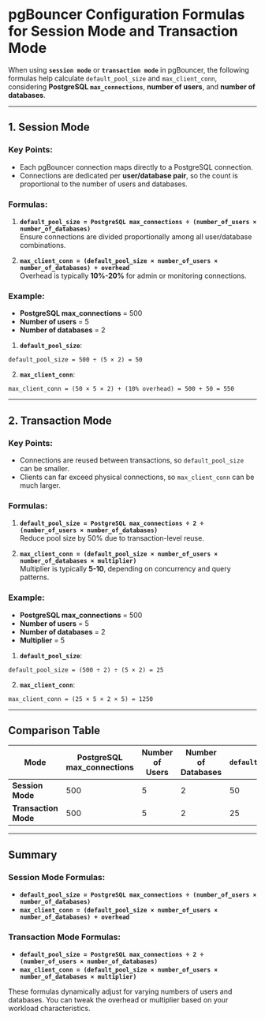 # pgBouncer Configuration Formulas for Session Mode and Transaction Mode

When using **`session mode`** or **`transaction mode`** in pgBouncer, the following formulas help calculate `default_pool_size` and `max_client_conn`, considering **PostgreSQL `max_connections`**, **number of users**, and **number of databases**.

---

## 1. Session Mode

### Key Points:
- Each pgBouncer connection maps directly to a PostgreSQL connection.
- Connections are dedicated per **user/database pair**, so the count is proportional to the number of users and databases.

### Formulas:
1. **`default_pool_size = PostgreSQL max_connections ÷ (number_of_users × number_of_databases)`**  
   Ensure connections are divided proportionally among all user/database combinations.

2. **`max_client_conn = (default_pool_size × number_of_users × number_of_databases) + overhead`**  
   Overhead is typically **10%-20%** for admin or monitoring connections.

### Example:
- **PostgreSQL max_connections** = 500
- **Number of users** = 5
- **Number of databases** = 2

1. **`default_pool_size`**:

`default_pool_size = 500 ÷ (5 × 2) = 50`


2. **`max_client_conn`**:

`max_client_conn = (50 × 5 × 2) + (10% overhead) = 500 + 50 = 550`


---

## 2. Transaction Mode

### Key Points:
- Connections are reused between transactions, so `default_pool_size` can be smaller.
- Clients can far exceed physical connections, so `max_client_conn` can be much larger.

### Formulas:
1. **`default_pool_size = PostgreSQL max_connections ÷ 2 ÷ (number_of_users × number_of_databases)`**  
Reduce pool size by 50% due to transaction-level reuse.

2. **`max_client_conn = (default_pool_size × number_of_users × number_of_databases × multiplier)`**  
Multiplier is typically **5-10**, depending on concurrency and query patterns.

### Example:
- **PostgreSQL max_connections** = 500
- **Number of users** = 5
- **Number of databases** = 2
- **Multiplier** = 5

1. **`default_pool_size`**:

`default_pool_size = (500 ÷ 2) ÷ (5 × 2) = 25`


2. **`max_client_conn`**:

`max_client_conn = (25 × 5 × 2 × 5) = 1250`


---

## Comparison Table

| **Mode**           | **PostgreSQL max_connections** | **Number of Users** | **Number of Databases** | **`default_pool_size`** | **`max_client_conn`** |
|---------------------|-------------------------------|----------------------|--------------------------|-------------------------|-----------------------|
| **Session Mode**    | 500                           | 5                    | 2                        | 50                      | 550                   |
| **Transaction Mode**| 500                           | 5                    | 2                        | 25                      | 1250                 |

---

## Summary

### Session Mode Formulas:
- **`default_pool_size = PostgreSQL max_connections ÷ (number_of_users × number_of_databases)`**
- **`max_client_conn = (default_pool_size × number_of_users × number_of_databases) + overhead`**

### Transaction Mode Formulas:
- **`default_pool_size = PostgreSQL max_connections ÷ 2 ÷ (number_of_users × number_of_databases)`**
- **`max_client_conn = (default_pool_size × number_of_users × number_of_databases × multiplier)`**

These formulas dynamically adjust for varying numbers of users and databases. You can tweak the overhead or multiplier based on your workload characteristics.
